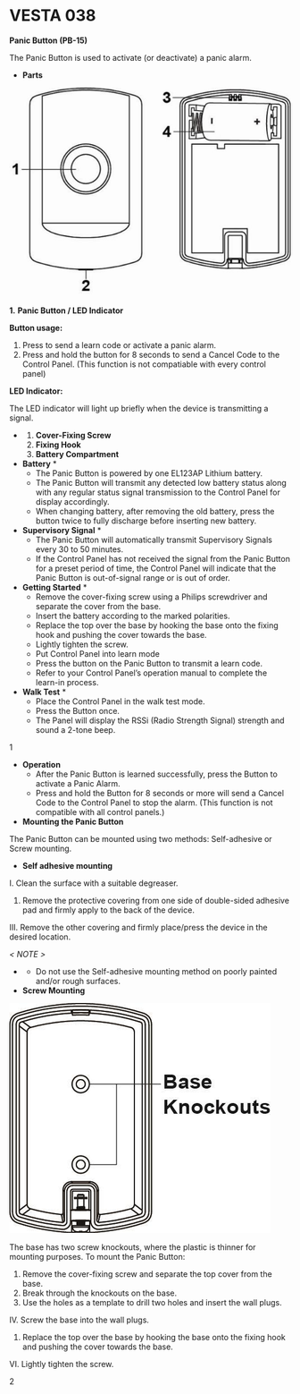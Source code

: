 # VESTA 038

**Panic Button (PB-15)**

The Panic Button is used to activate (or deactivate) a panic alarm.

* **Parts**

![](<.gitbook/assets/0 (33).jpeg>)

**1.** **Panic Button / LED Indicator**

**Button usage:**

1. Press to send a learn code or activate a panic alarm.
2. Press and hold the button for 8 seconds to send a Cancel Code to the Control Panel. (This function is not compatiable with every control panel)

**LED Indicator:**

The LED indicator will light up briefly when the device is transmitting a signal.

*
  1. **Cover-Fixing Screw**
  2. **Fixing Hook**
  3. **Battery Compartment**
* **Battery**
  *
    * The Panic Button is powered by one EL123AP Lithium battery.
    * The Panic Button will transmit any detected low battery status along with any regular status signal transmission to the Control Panel for display accordingly.
    * When changing battery, after removing the old battery, press the button twice to fully discharge before inserting new battery.
* **Supervisory Signal**
  *
    * The Panic Button will automatically transmit Supervisory Signals every 30 to 50 minutes.
    * If the Control Panel has not received the signal from the Panic Button for a preset period of time, the Control Panel will indicate that the Panic Button is out-of-signal range or is out of order.
* **Getting Started**
  *
    * Remove the cover-fixing screw using a Philips screwdriver and separate the cover from the base.
    * Insert the battery according to the marked polarities.
    * Replace the top over the base by hooking the base onto the fixing hook and pushing the cover towards the base.
    * Lightly tighten the screw.
    * Put Control Panel into learn mode
    * Press the button on the Panic Button to transmit a learn code.
    * Refer to your Control Panel’s operation manual to complete the learn-in process.
* **Walk Test**
  *
    * Place the Control Panel in the walk test mode.
    * Press the Button once.
    * The Panel will display the RSSi (Radio Strength Signal) strength and sound a 2-tone beep.

1

* **Operation**
  * After the Panic Button is learned successfully, press the Button to activate a Panic Alarm.
  * Press and hold the Button for 8 seconds or more will send a Cancel Code to the Control Panel to stop the alarm. (This function is not compatible with all control panels.)
* **Mounting the Panic Button**

The Panic Button can be mounted using two methods: Self-adhesive or Screw mounting.

* **Self adhesive mounting**

I. Clean the surface with a suitable degreaser.

1. Remove the protective covering from one side of double-sided adhesive pad and firmly apply to the back of the device.

III. Remove the other covering and firmly place/press the device in the desired location.

_< NOTE >_

*
  * Do not use the Self-adhesive mounting method on poorly painted and/or rough surfaces.
* **Screw Mounting**

![](<.gitbook/assets/1 (29).jpeg>)

The base has two screw knockouts, where the plastic is thinner for mounting purposes. To mount the Panic Button:

1. Remove the cover-fixing screw and separate the top cover from the base.
2. Break through the knockouts on the base.
3. Use the holes as a template to drill two holes and insert the wall plugs.

IV. Screw the base into the wall plugs.

1. Replace the top over the base by hooking the base onto the fixing hook and pushing the cover towards the base.

VI. Lightly tighten the screw.

2
